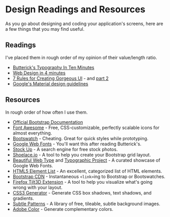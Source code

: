 # Design Readings and Resources

As you go about designing and coding your application's screens, here are a few things that you may find useful.

## Readings

I've placed them in rough order of my opinion of their value/length ratio.

 - [Butterick's Typography In Ten Minutes](http://practicaltypography.com/typography-in-ten-minutes.html)
 - [Web Design in 4 minutes](http://jgthms.com/web-design-in-4-minutes/)
 - [7 Rules for Creating Gorgeous UI](https://medium.com/@erikdkennedy/7-rules-for-creating-gorgeous-ui-part-1-559d4e805cda) - and [part 2](https://medium.com/@erikdkennedy/7-rules-for-creating-gorgeous-ui-part-2-430de537ba96)
 - [Google's Material design guidelines](https://material.io/guidelines/material-design/introduction.html)
 
## Resources

In rough order of how often I use them.

 - [Official Bootstrap Documentation](http://getbootstrap.com/components/)
 - [Font Awesome](http://fortawesome.github.io/Font-Awesome/icons/) - Free, CSS-customizable, perfectly scalable icons for almost everything.
 - [Bootswatch](http://bootswatch.com) - Cheating. Great for quick styles while prototyping.
 - [Google Web Fonts](https://www.google.com/fonts) - You'll want this after reading Butterick's.
 - [Stock Up](http://www.sitebuilderreport.com/stock-up) - A search engine for free stock photos.
 - [Shoelace.io](http://shoelace.io) - A tool to help you create your Bootstrap grid layout.
 - [Beautiful Web Type](http://hellohappy.org/beautiful-web-type/?1) and [Typographic Project](http://femmebot.github.io/google-type/) - A curated showcase of Google Web Fonts.
 - [HTML5 Element List](https://developer.mozilla.org/en-US/docs/Web/Guide/HTML/HTML5/HTML5_element_list) - An excellent, categorized list of HTML elements.
 - [Bootstrap CDN](http://www.bootstrapcdn.com/) - Instantaneous `<link>`ing to Bootstrap or Bootswatches.
 - [Firefox Tilt3D Extension](https://addons.mozilla.org/en-US/firefox/addon/tilt/) - A tool to help you visualize what's going wrong with your layout.
 - [CSS3 Generator](http://css3gen.com/box-shadow/) - Generate CSS box shadows, text shadows, and gradients. 
 - [Subtle Patterns](http://subtlepatterns.com) - A library of free, tileable, subtle background images.
 - [Adobe Color](http://color.adobe.com) - Generate complementary colors. 